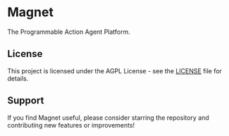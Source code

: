 # Magnet

The Programmable Action Agent Platform.

## License

This project is licensed under the AGPL License - see the [LICENSE](LICENSE) file for details.

## Support

If you find Magnet useful, please consider starring the repository and contributing new features or improvements!
